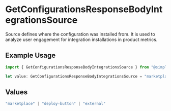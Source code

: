 # GetConfigurationsResponseBodyIntegrationsSource

Source defines where the configuration was installed from. It is used to analyze user engagement for integration installations in product metrics.

## Example Usage

```typescript
import { GetConfigurationsResponseBodyIntegrationsSource } from "@simplesagar/vercel/models/getconfigurationsop.js";

let value: GetConfigurationsResponseBodyIntegrationsSource = "marketplace";
```

## Values

```typescript
"marketplace" | "deploy-button" | "external"
```